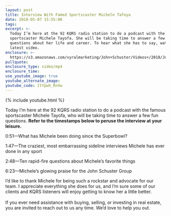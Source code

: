 ```yaml
---
layout: post
title: Interview With Famed Sportscaster Michele Tafoya
date: 2018-05-07 15:55:00
tags:
excerpt: >-
  Today I’m here at the 92 KQRS radio station to do a podcast with the famous
  sportscaster Michele Tayofa. She will be taking time to answer a few fun
  questions about her life and career. To hear what she has to say, watch my
  latest video.
enclosure: >-
  https://s3.amazonaws.com/vyralmarketing/John+Schuster/Videos+/2018/John+Schuster+Group-+Michele+Tafoya+Podcast.mp4
pullquote:
enclosure_type: video/mp4
enclosure_time:
use_youtube_image: true
youtube_alternate_image:
youtube_code: ItYpwh_RnVw
---
```


{% include youtube.html %}

Today I’m here at the 92 KQRS radio station to do a podcast with the famous sportscaster Michele Tayofa, who will be taking time to answer a few fun questions. **Refer to the timestamps below to peruse the interview at your leisure.**

0:51—What has Michele been doing since the Superbowl?

1:47—The craziest, most embarrassing sideline interviews Michele has ever done in any sport

2:48—Ten rapid-fire questions about Michele’s favorite things

6:23—Michele’s glowing praise for the John Schuster Group

I’d like to thank Michele for being such a rockstar and advocate for our team. I appreciate everything she does for us, and I’m sure some of our clients and KQRS listeners will enjoy getting to know her a little better.<br><br>If you ever need assistance with buying, selling, or investing in real estate, you are invited to reach out to us any time. We’d love to help you out.